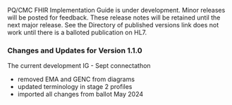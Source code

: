 PQ/CMC FHIR Implementation Guide is under development.  Minor releases will be posted for feedback. These release notes will be retained until the next major release.  See the Directory of published versions link does not work until there is a balloted publication on HL7.

### Changes and Updates for Version 1.1.0
The current development IG - Sept connectathon

- removed EMA and GENC from diagrams
- updated terminology in stage 2 profiles
- imported all changes from ballot May 2024

